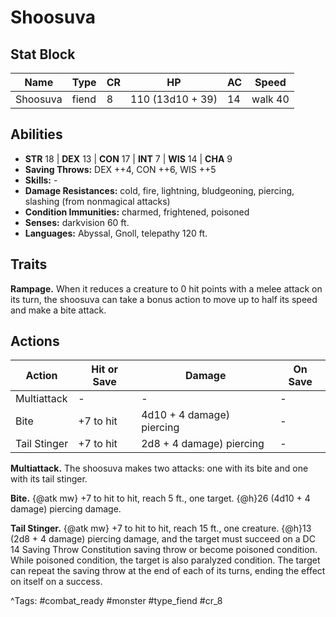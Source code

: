 # Shoosuva

## Stat Block

| Name | Type | CR | HP | AC | Speed |
|------|------|----|----|----|-------|
| Shoosuva | fiend | 8 | 110 (13d10 + 39) | 14 | walk 40 |

## Abilities

- **STR** 18 | **DEX** 13 | **CON** 17 | **INT** 7 | **WIS** 14 | **CHA** 9
- **Saving Throws:** DEX ++4, CON ++6, WIS ++5  
- **Skills:** -  
- **Damage Resistances:** cold, fire, lightning, bludgeoning, piercing, slashing (from nonmagical attacks)  
- **Condition Immunities:** charmed, frightened, poisoned  
- **Senses:** darkvision 60 ft.  
- **Languages:** Abyssal, Gnoll, telepathy 120 ft.

## Traits

**Rampage.** When it reduces a creature to 0 hit points with a melee attack on its turn, the shoosuva can take a bonus action to move up to half its speed and make a bite attack.


## Actions

| Action | Hit or Save | Damage | On Save |
|--------|--------------|--------|----------|
| Multiattack | - | - | - |
| Bite | +7 to hit | 4d10 + 4 damage) piercing | - |
| Tail Stinger | +7 to hit | 2d8 + 4 damage) piercing | - |

**Multiattack.** The shoosuva makes two attacks: one with its bite and one with its tail stinger.

**Bite.** {@atk mw} +7 to hit to hit, reach 5 ft., one target. {@h}26 (4d10 + 4 damage) piercing damage.

**Tail Stinger.** {@atk mw} +7 to hit to hit, reach 15 ft., one creature. {@h}13 (2d8 + 4 damage) piercing damage, and the target must succeed on a DC 14 Saving Throw Constitution saving throw or become poisoned condition. While poisoned condition, the target is also paralyzed condition. The target can repeat the saving throw at the end of each of its turns, ending the effect on itself on a success.


^Tags: #combat_ready #monster #type_fiend #cr_8